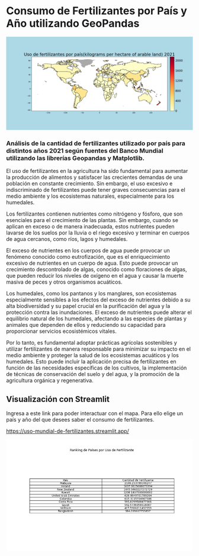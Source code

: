 # Consumo de Fertilizantes por País y Año utilizando GeoPandas

![Uso Mundial de Fertilizantes](https://github.com/selheidi/Uso-Mundial-de-Fertilizantes/blob/main/Uso%20Mundial%20de%20Fertilizantes.png)


### Análisis de la cantidad de fertilizantes utilizado por país para distintos años 2021 según fuentes del Banco Mundial utilizando las librerías Geopandas y Matplotlib. 

El uso de fertilizantes en la agricultura ha sido fundamental para aumentar la producción de alimentos y satisfacer las crecientes demandas de una población en constante crecimiento. Sin embargo, el uso excesivo e indiscriminado de fertilizantes puede tener graves consecuencias para el medio ambiente y los ecosistemas naturales, especialmente para los humedales.

Los fertilizantes contienen nutrientes como nitrógeno y fósforo, que son esenciales para el crecimiento de las plantas. Sin embargo, cuando se aplican en exceso o de manera inadecuada, estos nutrientes pueden lavarse de los suelos por la lluvia o el riego excesivo y terminar en cuerpos de agua cercanos, como ríos, lagos y humedales.

El exceso de nutrientes en los cuerpos de agua puede provocar un fenómeno conocido como eutrofización, que es el enriquecimiento excesivo de nutrientes en un cuerpo de agua. Esto puede provocar un crecimiento descontrolado de algas, conocido como floraciones de algas, que pueden reducir los niveles de oxígeno en el agua y causar la muerte masiva de peces y otros organismos acuáticos.

Los humedales, como los pantanos y los manglares, son ecosistemas especialmente sensibles a los efectos del exceso de nutrientes debido a su alta biodiversidad y su papel crucial en la purificación del agua y la protección contra las inundaciones. El exceso de nutrientes puede alterar el equilibrio natural de los humedales, afectando a las especies de plantas y animales que dependen de ellos y reduciendo su capacidad para proporcionar servicios ecosistémicos vitales.

Por lo tanto, es fundamental adoptar prácticas agrícolas sostenibles y utilizar fertilizantes de manera responsable para minimizar su impacto en el medio ambiente y proteger la salud de los ecosistemas acuáticos y los humedales. Esto puede incluir la aplicación precisa de fertilizantes en función de las necesidades específicas de los cultivos, la implementación de técnicas de conservación del suelo y del agua, y la promoción de la agricultura orgánica y regenerativa.

## Visualización con Streamlit

Ingresa a este link para poder interactuar con el mapa. Para ello elige un país y año del que desees saber el consumo de fertilizantes. 

  https://uso-mundial-de-fertilizantes.streamlit.app/


![Tabla de fertilizante](https://github.com/selheidi/Uso-Mundial-de-Fertilizantes/blob/main/tabla_fertilizante.png)


